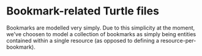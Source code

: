 # Bookmark-related Turtle files

Bookmarks are modelled very simply. Due to this simplicity at the moment, we've
choosen to model a collection of bookmarks as simply being entities contained
within a single resource (as opposed to defining a resource-per-bookmark).
